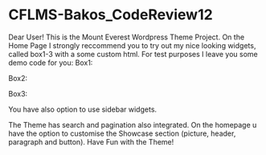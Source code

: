 # CFLMS-Bakos_CodeReview12

Dear User! 
This is the Mount Everest Wordpress Theme Project. 
On the Home Page I strongly reccommend you to try out my nice looking widgets, called box1-3 with a some custom html.
For test purposes I leave you some demo code for you:
Box1: 
<!-- <i class="fa fa-plane" aria-hidden="true"></i>
              <h3>Cat Ipsum Dolor</h3>
              <p>Kitty scratches couch bad kitty groom yourself 4 hours - checked, have your beauty sleep 18 hours - checked, be fabulous for the rest of the day - checked knock over christmas tree suddenly go on wild-eyed crazy rampage dead stare with ears cocked, and where is my slave?</p> -->
Box2:
<!-- <i class="fa fa-globe" aria-hidden="true"></i>
              <h3>Cat Ipsum Dolor</h3>
              <p>Kitty scratches couch bad kitty groom yourself 4 hours - checked, have your beauty sleep 18 hours - checked, be fabulous for the rest of the day - checked knock over christmas tree suddenly go on wild-eyed crazy rampage dead stare with ears cocked, and where is my slave?</p> -->



Box3:

<!-- <i class="fa fa-suitcase" aria-hidden="true"></i>
              <h3>Cat Ipsum Dolor</h3>
              <p>Kitty scratches couch bad kitty groom yourself 4 hours - checked, have your beauty sleep 18 hours - checked, be fabulous for the rest of the day - checked knock over christmas tree suddenly go on wild-eyed crazy rampage dead stare with ears cocked, and where is my slave?</p> -->

You have also option to use sidebar widgets. 

The Theme has search and pagination also integrated.
On the homepage u have the option to customise the Showcase section (picture, header, paragraph and button). 
Have Fun with the Theme! 